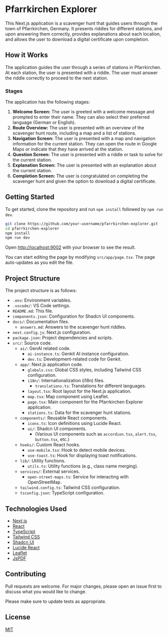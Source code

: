 # Pfarrkirchen Explorer

This Next.js application is a scavenger hunt that guides users through the town of Pfarrkirchen, Germany.  It presents riddles for different stations, and upon answering them correctly, provides explanations about each location, and allows the user to download a digital certificate upon completion.

## How it Works

The application guides the user through a series of stations in Pfarrkirchen. At each station, the user is presented with a riddle. The user must answer the riddle correctly to proceed to the next station.

### Stages

The application has the following stages:

1.  **Welcome Screen:** The user is greeted with a welcome message and prompted to enter their name. They can also select their preferred language (German or English).
2.  **Route Overview:** The user is presented with an overview of the scavenger hunt route, including a map and a list of stations.
3.  **Navigation Screen:** The user is presented with a map and navigation information for the current station. They can open the route in Google Maps or indicate that they have arrived at the station.
4.  **Question Screen:** The user is presented with a riddle or task to solve for the current station.
5.  **Explanation Screen:** The user is presented with an explanation about the current station.
6.  **Completion Screen:** The user is congratulated on completing the scavenger hunt and given the option to download a digital certificate.

## Getting Started

To get started, clone the repository and run `npm install` followed by `npm run dev`.

```bash
git clone https://github.com/your-username/pfarrkirchen-explorer.git
cd pfarrkirchen-explorer
npm install
npm run dev
```

Open [http://localhost:9002](http://localhost:9002) with your browser to see the result.

You can start editing the page by modifying `src/app/page.tsx`. The page auto-updates as you edit the file.

## Project Structure

The project structure is as follows:

*   `.env`: Environment variables.
*   `.vscode/`: VS Code settings.
*   `README.md`: This file.
*   `components.json`: Configuration for Shadcn UI components.
*   `docs/`: Documentation files.
    *   `answers.md`: Answers to the scavenger hunt riddles.
*   `next.config.js`: Next.js configuration.
*   `package.json`: Project dependencies and scripts.
*   `src/`: Source code.
    *   `ai/`: GenAI related code.
        *   `ai-instance.ts`: Genkit AI instance configuration.
        *   `dev.ts`: Development-related code for Genkit.
    *   `app/`: Next.js application code.
        *   `globals.css`: Global CSS styles, including Tailwind CSS configuration.
        *   `i18n/`: Internationalization (i18n) files.
            *   `translations.ts`: Translations for different languages.
        *   `layout.tsx`: Root layout for the Next.js application.
        *   `map.tsx`: Map component using Leaflet.
        *   `page.tsx`: Main component for the Pfarrkirchen Explorer application.
        *   `stations.ts`: Data for the scavenger hunt stations.
    *   `components/`: Reusable React components.
        *   `icons.ts`: Icon definitions using Lucide React.
        *   `ui/`: Shadcn UI components.
            *   (Various UI components such as `accordion.tsx`, `alert.tsx`, `button.tsx`, etc.)
    *   `hooks/`: Custom React hooks.
        *   `use-mobile.tsx`: Hook to detect mobile devices.
        *   `use-toast.ts`: Hook for displaying toast notifications.
    *   `lib/`: Utility functions.
        *   `utils.ts`: Utility functions (e.g., class name merging).
    *   `services/`: External services.
        *   `open-street-maps.ts`: Service for interacting with OpenStreetMap.
    *   `tailwind.config.ts`: Tailwind CSS configuration.
    *   `tsconfig.json`: TypeScript configuration.

## Technologies Used

*   [Next.js](https://nextjs.org/)
*   [React](https://reactjs.org/)
*   [TypeScript](https://www.typescriptlang.org/)
*   [Tailwind CSS](https://tailwindcss.com/)
*   [Shadcn UI](https://ui.shadcn.com/)
*   [Lucide React](https://lucide.dev/)
*   [Leaflet](https://leafletjs.com/)
*   [JsPDF](https://jspdf.com/)

## Contributing

Pull requests are welcome. For major changes, please open an issue first to discuss what you would like to change.

Please make sure to update tests as appropriate.

## License

[MIT](https://opensource.org/license/mit/)
